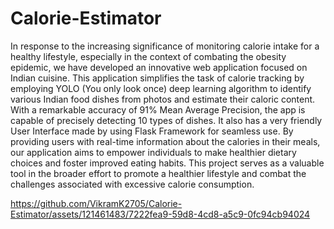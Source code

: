 # Calorie-Estimator

In response to the increasing significance of monitoring calorie intake for a healthy lifestyle, especially in the context of combating the obesity epidemic, we have developed an innovative web application focused on Indian cuisine. This application simplifies the task of calorie tracking by employing YOLO (You only look once) deep learning algorithm to identify various Indian food dishes from photos and estimate their caloric content. With a remarkable accuracy of 91% Mean Average Precision, the app is capable of precisely detecting 10 types of dishes. It also has a very friendly User Interface made by using Flask Framework for seamless use. By providing users with real-time information about the calories in their meals, our application aims to empower individuals to make healthier dietary choices and foster improved eating habits. This project serves as a valuable tool in the broader effort to promote a healthier lifestyle and combat the challenges associated with excessive calorie consumption.


https://github.com/VikramK2705/Calorie-Estimator/assets/121461483/7222fea9-59d8-4cd8-a5c9-0fc94cb94024

